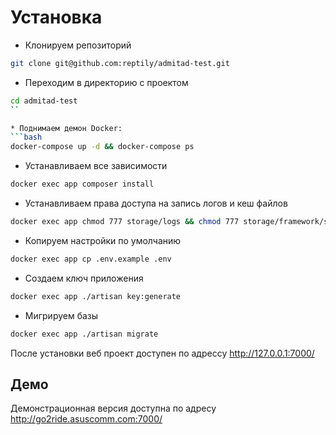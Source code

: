 # Установка

* Клонируем репозиторий
```bash
git clone git@github.com:reptily/admitad-test.git
```

* Переходим в директорию с проектом
```bash
cd admitad-test
``

* Поднимаем демон Docker:
```bash
docker-compose up -d && docker-compose ps
```

* Устанавливаем все зависимости
```bash
docker exec app composer install
```

* Устанавливаем права доступа на запись логов и кеш файлов
```bash
docker exec app chmod 777 storage/logs && chmod 777 storage/framework/sessions && chmod 777 storage/framework/views
```

* Копируем настройки по умолчанию
```bash
docker exec app cp .env.example .env
```

* Создаем ключ приложения
```bash
docker exec app ./artisan key:generate
```

* Мигрируем базы
```bash
docker exec app ./artisan migrate
```

После установки веб проект доступен по адрессу http://127.0.0.1:7000/

## Демо
Демонстрационная версия доступна по адресу http://go2ride.asuscomm.com:7000/
